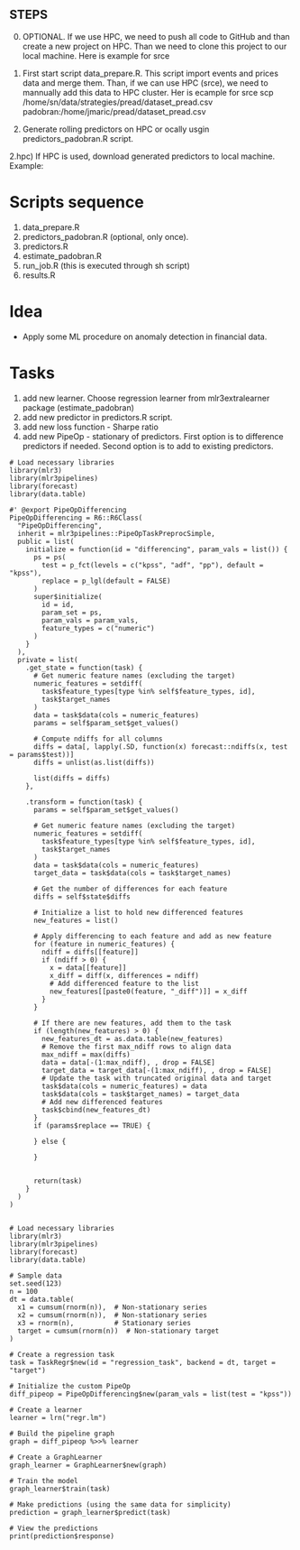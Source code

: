 ## STEPS

0) OPTIONAL. If we use HPC, we need to push all code to GitHub and than create a new project on HPC. Than we need to clone this project to our local machine. Here is example for srce

1) First start script data_prepare.R. This script import events and prices data and merge them. Than, if we can use HPC (srce), we need to mannually add this data to HPC cluster. Her is ecample for srce
scp /home/sn/data/strategies/pread/dataset_pread.csv padobran:/home/jmaric/pread/dataset_pread.csv

2) Generate rolling predictors on HPC or ocally usgin predictors_padobran.R script.

2.hpc) If HPC is used, download generated predictors to local machine. Example:


# Scripts sequence

1) data_prepare.R
2) predictors_padobran.R (optional, only once).
3) predictors.R
4) estimate_padobran.R
5) run_job.R (this is executed through sh script)
6) results.R

# Idea

- Apply some ML procedure on anomaly detection in financial data.

# Tasks

1) add new learner. Choose regression learner from mlr3extralearner package (estimate_padobran)
2) add new predictor in predictors.R script. 
3) add new loss function - Sharpe ratio
4) add new PipeOp - stationary of predictors. First option is to difference predictors if needed. 
Second option is to add to existing predictors.

```
# Load necessary libraries
library(mlr3)
library(mlr3pipelines)
library(forecast)
library(data.table)

#' @export PipeOpDifferencing
PipeOpDifferencing = R6::R6Class(
  "PipeOpDifferencing",
  inherit = mlr3pipelines::PipeOpTaskPreprocSimple,
  public = list(
    initialize = function(id = "differencing", param_vals = list()) {
      ps = ps(
        test = p_fct(levels = c("kpss", "adf", "pp"), default = "kpss"),
        replace = p_lgl(default = FALSE)
      )
      super$initialize(
        id = id,
        param_set = ps,
        param_vals = param_vals,
        feature_types = c("numeric")
      )
    }
  ),
  private = list(
    .get_state = function(task) {
      # Get numeric feature names (excluding the target)
      numeric_features = setdiff(
        task$feature_types[type %in% self$feature_types, id],
        task$target_names
      )
      data = task$data(cols = numeric_features)
      params = self$param_set$get_values()
      
      # Compute ndiffs for all columns
      diffs = data[, lapply(.SD, function(x) forecast::ndiffs(x, test = params$test))]
      diffs = unlist(as.list(diffs))
      
      list(diffs = diffs)
    },
    
    .transform = function(task) {
      params = self$param_set$get_values()
      
      # Get numeric feature names (excluding the target)
      numeric_features = setdiff(
        task$feature_types[type %in% self$feature_types, id],
        task$target_names
      )
      data = task$data(cols = numeric_features)
      target_data = task$data(cols = task$target_names)
      
      # Get the number of differences for each feature
      diffs = self$state$diffs
      
      # Initialize a list to hold new differenced features
      new_features = list()
      
      # Apply differencing to each feature and add as new feature
      for (feature in numeric_features) {
        ndiff = diffs[[feature]]
        if (ndiff > 0) {
          x = data[[feature]]
          x_diff = diff(x, differences = ndiff)
          # Add differenced feature to the list
          new_features[[paste0(feature, "_diff")]] = x_diff
        }
      }
      
      # If there are new features, add them to the task
      if (length(new_features) > 0) {
        new_features_dt = as.data.table(new_features)
        # Remove the first max_ndiff rows to align data
        max_ndiff = max(diffs)
        data = data[-(1:max_ndiff), , drop = FALSE]
        target_data = target_data[-(1:max_ndiff), , drop = FALSE]
        # Update the task with truncated original data and target
        task$data(cols = numeric_features) = data
        task$data(cols = task$target_names) = target_data
        # Add new differenced features
        task$cbind(new_features_dt)
      }
      if (params$replace == TRUE) {
        
      } else {
        
      }
      
      
      return(task)
    }
  )
)


# Load necessary libraries
library(mlr3)
library(mlr3pipelines)
library(forecast)
library(data.table)

# Sample data
set.seed(123)
n = 100
dt = data.table(
  x1 = cumsum(rnorm(n)),  # Non-stationary series
  x2 = cumsum(rnorm(n)),  # Non-stationary series
  x3 = rnorm(n),          # Stationary series
  target = cumsum(rnorm(n))  # Non-stationary target
)

# Create a regression task
task = TaskRegr$new(id = "regression_task", backend = dt, target = "target")

# Initialize the custom PipeOp
diff_pipeop = PipeOpDifferencing$new(param_vals = list(test = "kpss"))

# Create a learner
learner = lrn("regr.lm")

# Build the pipeline graph
graph = diff_pipeop %>>% learner

# Create a GraphLearner
graph_learner = GraphLearner$new(graph)

# Train the model
graph_learner$train(task)

# Make predictions (using the same data for simplicity)
prediction = graph_learner$predict(task)

# View the predictions
print(prediction$response)


```